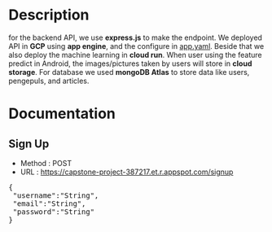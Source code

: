 # Description

for the backend API, we use **express.js** to make the endpoint. We deployed API in **GCP** using **app engine**, and the configure in [app.yaml](app.yaml). Beside that we also deploy the machine learning in **cloud run**. When user using the feature predict in Android, the images/pictures taken by users will store in **cloud storage**. For database we used **mongoDB Atlas** to store data like users, pengepuls, and articles.
 
# Documentation
## Sign Up
* Method : POST
* URL : https://capstone-project-387217.et.r.appspot.com/signup
<pre>
{
 "username":"String",
 "email":"String",
 "password":"String"
}
</pre>
